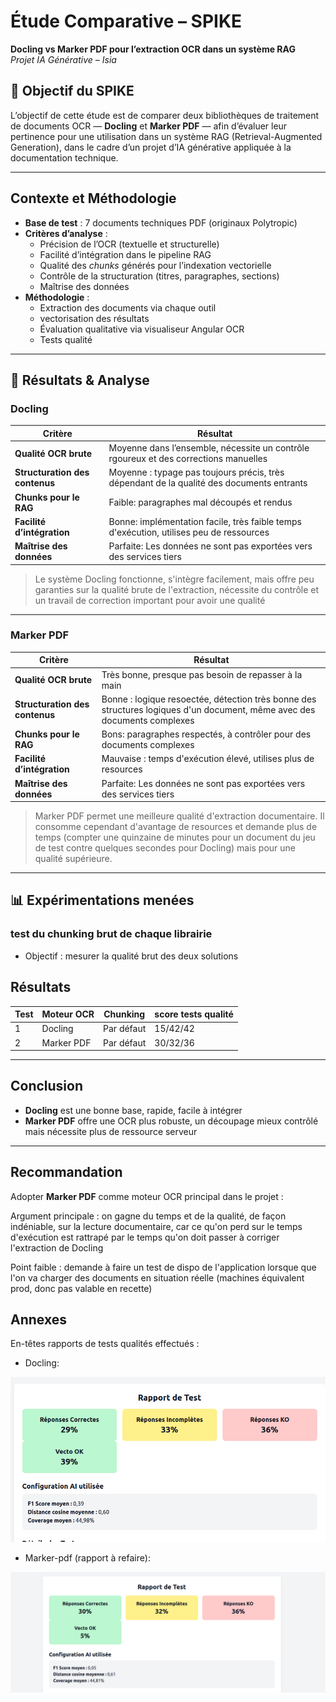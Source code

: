 # Étude Comparative – SPIKE
**Docling vs Marker PDF pour l’extraction OCR dans un système RAG**  
*Projet IA Générative – Isia*

## 🎯 Objectif du SPIKE

L’objectif de cette étude est de comparer deux bibliothèques de traitement de documents OCR — **Docling** et **Marker PDF** — afin d’évaluer leur pertinence pour une utilisation dans un système RAG (Retrieval-Augmented Generation), dans le cadre d’un projet d’IA générative appliquée à la documentation technique.

---

## Contexte et Méthodologie

- **Base de test** : 7 documents techniques PDF (originaux Polytropic)
- **Critères d’analyse** :
    - Précision de l’OCR (textuelle et structurelle)
    - Facilité d’intégration dans le pipeline RAG
    - Qualité des *chunks* générés pour l’indexation vectorielle
    - Contrôle de la structuration (titres, paragraphes, sections)
    - Maîtrise des données
- **Méthodologie** :
    - Extraction des documents via chaque outil
    - vectorisation des résultats
    - Évaluation qualitative via visualiseur Angular OCR
    - Tests qualité

---

## 📌 Résultats & Analyse

### Docling

| Critère                        | Résultat                                                                                  |
|--------------------------------|-------------------------------------------------------------------------------------------|
| **Qualité OCR brute**          | Moyenne dans l’ensemble, nécessite un contrôle rgoureux et des corrections manuelles      |
| **Structuration des contenus** | Moyenne : typage pas toujours précis, très dépendant de la qualité des documents entrants |
| **Chunks pour le RAG**         | Faible: paragraphes mal découpés et rendus                                                |
| **Facilité d’intégration**     | Bonne: implémentation facile, très faible temps d'exécution, utilises peu de ressources   |
| **Maîtrise des données**       | Parfaite: Les données ne sont pas exportées vers des services tiers                       |

> Le système Docling fonctionne, s'intègre facilement, mais offre peu garanties sur la qualité brute de l'extraction, nécessite du contrôle et un travail de correction important pour avoir une qualité 

---

### Marker PDF

| Critère                       | Résultat                                                                                                                 |
|-------------------------------|--------------------------------------------------------------------------------------------------------------------------|
| **Qualité OCR brute**         | Très bonne, presque pas besoin de repasser à la main                                                                     |
| **Structuration des contenus**| Bonne : logique resoectée, détection très bonne des structures logiques d'un document, même avec des documents complexes |
| **Chunks pour le RAG**        | Bons: paragraphes respectés, à contrôler pour des documents complexes                                                    |
| **Facilité d’intégration**    | Mauvaise : temps d'exécution élevé, utilises plus de resources                                                        |
| **Maîtrise des données**       | Parfaite: Les données ne sont pas exportées vers des services tiers                                                      |
> Marker PDF permet une meilleure qualité d'extraction documentaire. Il consomme cependant d'avantage de resources et demande plus de temps (compter une quinzaine de minutes pour un document du jeu de test contre quelques secondes pour Docling) mais pour une qualité supérieure.


---

## 📊 Expérimentations menées

###  test du chunking brut de chaque librairie
- Objectif : mesurer la qualité brut des deux solutions

## Résultats

| Test | Moteur OCR     | Chunking          | score tests qualité |
|------|----------------|-------------------|---------------------|
| 1    | Docling        | Par défaut        | 15/42/42            |
| 2    | Marker PDF     | Par défaut  | 30/32/36            |

---

## Conclusion

- **Docling** est une bonne base, rapide, facile à intégrer
- **Marker PDF** offre une OCR plus robuste, un découpage mieux contrôlé mais nécessite plus de ressource serveur

---

## Recommandation

Adopter **Marker PDF** comme moteur OCR principal dans le projet :

Argument principale : on gagne du temps et de la qualité, de façon indéniable, sur la lecture documentaire, car ce qu'on perd sur le temps d'exécution est rattrapé par le temps qu'on doit passer à corriger l'extraction de Docling

Point faible : demande à faire un test de dispo de l'application lorsque que l'on va charger des documents en situation réelle (machines équivalent prod, donc pas valable en recette)

## Annexes

En-têtes rapports de tests qualités effectués : 

- Docling:

![img_4.png](img_4.png)

- Marker-pdf (rapport à refaire):

![img_2.png](img_2.png)
